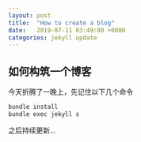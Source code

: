 ```yaml
---
layout: post
title:  "How to create a blog"
date:   2019-07-11 03:49:00 +0800
categories: jekyll update
---
```

## 如何构筑一个博客  

今天折腾了一晚上，先记住以下几个命令  

```bash
bundle install
bundle exec jekyll s
```

之后持续更新...
